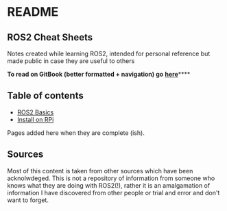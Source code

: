 # README

## ROS2 Cheat Sheets

Notes created while learning ROS2, intended for personal reference but made public in case they are useful to others

**To read on GitBook \(better formatted + navigation\) go** [**here**](https://n-fry.gitbook.io/ros2-notes/)\*\*\*\*

## Table of contents

* [ROS2 Basics](ros2-basics.md)
* [Install on RPi](install-on-rpi.md)

Pages added here when they are complete \(ish\).

## Sources

Most of this content is taken from other sources which have been acknolwdeged. This is not a repository of information from someone who knows what they are doing with ROS2\(!\), rather it is an amalgamation of information I have discovered from other people or trial and error and don't want to forget.

